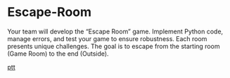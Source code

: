 # Escape-Room
 Your team will develop the “Escape Room” game. Implement Python code, manage errors, and test your game to ensure robustness. Each room presents unique challenges. The goal is to escape from the starting room (Game Room) to the end (Outside).


 [ptt](https://www.canva.com/design/DAGPJ79x7D0/BirqA0__nMLC7hPW7Pr6Ng/edit?utm_content=DA[…]m_campaign=designshare&utm_medium=link2&utm_source=sharebutton)

